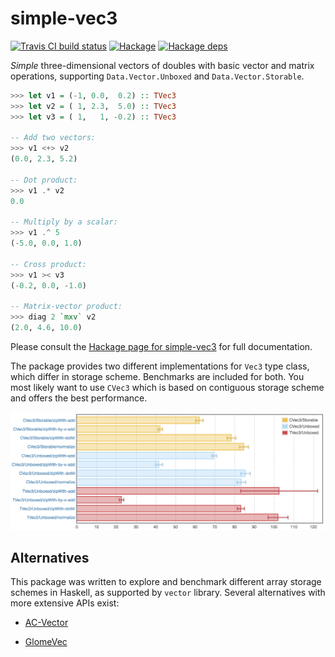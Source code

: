 # simple-vec3

[![Travis CI build status](https://travis-ci.org/dzhus/simple-vec3.svg)](https://travis-ci.org/dzhus/simple-vec3)
[![Hackage](https://img.shields.io/hackage/v/simple-vec3.svg?colorB=5e5184&style=flat)](https://hackage.haskell.org/package/simple-vec3)
[![Hackage deps](https://img.shields.io/hackage-deps/v/simple-vec3.svg)](http://packdeps.haskellers.com/feed?needle=simple-vec3)

*Simple* three-dimensional vectors of doubles with basic vector and
matrix operations, supporting `Data.Vector.Unboxed` and
`Data.Vector.Storable`.

```haskell
>>> let v1 = (-1, 0.0,  0.2) :: TVec3
>>> let v2 = ( 1, 2.3,  5.0) :: TVec3
>>> let v3 = ( 1,   1, -0.2) :: TVec3

-- Add two vectors:
>>> v1 <+> v2
(0.0, 2.3, 5.2)

-- Dot product:
>>> v1 .* v2
0.0

-- Multiply by a scalar:
>>> v1 .^ 5
(-5.0, 0.0, 1.0)

-- Cross product:
>>> v1 >< v3
(-0.2, 0.0, -1.0)

-- Matrix-vector product:
>>> diag 2 `mxv` v2
(2.0, 4.6, 10.0)
```

Please consult the [Hackage page for simple-vec3][hackage-doc] for full
documentation.

The package provides two different implementations for `Vec3` type
class, which differ in storage scheme. Benchmarks are included for
both. You most likely want to use `CVec3` which is based on contiguous
storage scheme and offers the best performance.

![simple-vec3 benchmarks](benchmark.png)

## Alternatives

This package was written to explore and benchmark different array
storage schemes in Haskell, as supported by `vector` library. Several
alternatives with more extensive APIs exist:

- [AC-Vector][]

- [GlomeVec][]

[hackage-doc]: https://hackage.haskell.org/package/simple-vec3/docs/Data-Vec3.html

[ac-vector]: https://hackage.haskell.org/package/AC-Vector

[glomevec]: https://hackage.haskell.org/package/GlomeVec
